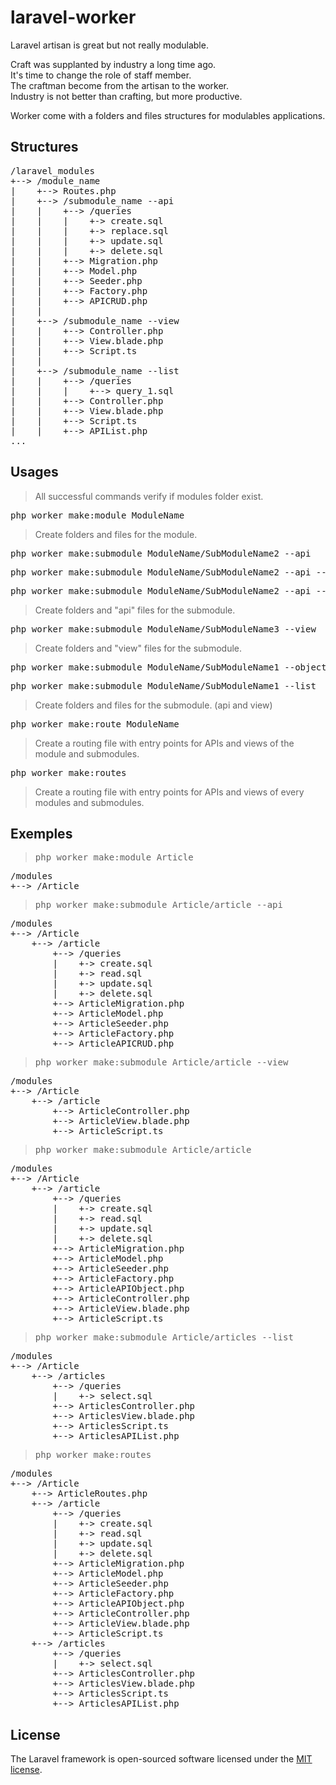 # laravel-worker

Laravel artisan is great but not really modulable.

Craft was supplanted by industry a long time ago.\
It's time to change the role of staff member.\
The craftman become from the artisan to the worker.\
Industry is not better than crafting, but more productive.

Worker come with a folders and files structures for modulables applications.

## Structures

<pre>
/laravel_modules
+--> /module_name
|    +--> <module_name>Routes.php
|    +--> /submodule_name --api
|    |    +--> /queries
|    |    |    +-> create.sql
|    |    |    +-> replace.sql
|    |    |    +-> update.sql
|    |    |    +-> delete.sql
|    |    +--> <submodule_name>Migration.php
|    |    +--> <submodule_name>Model.php
|    |    +--> <submodule_name>Seeder.php
|    |    +--> <submodule_name>Factory.php
|    |    +--> <submodule_name>APICRUD.php
|    |
|    +--> /submodule_name --view
|    |    +--> <submodule_name>Controller.php
|    |    +--> <submodule_name>View.blade.php
|    |    +--> <submodule_name>Script.ts
|    |
|    +--> /submodule_name --list
|    |    +--> /queries
|    |    |    +--> query_1.sql
|    |    +--> <submodule_name>Controller.php
|    |    +--> <submodule_name>View.blade.php
|    |    +--> <submodule_name>Script.ts
|    |    +--> <submodule_name>APIList.php
...
</pre>

## Usages

> All successful commands verify if modules folder exist.

<pre>php worker make:module ModuleName</pre>
> Create folders and files for the module.

<pre>php worker make:submodule ModuleName/SubModuleName2 --api</pre>
<pre>php worker make:submodule ModuleName/SubModuleName2 --api --object</pre>
<pre>php worker make:submodule ModuleName/SubModuleName2 --api --list</pre>
> Create folders and "api" files for the submodule.

<pre>php worker make:submodule ModuleName/SubModuleName3 --view</pre>
> Create folders and "view" files for the submodule.

<pre>php worker make:submodule ModuleName/SubModuleName1 --object</pre>
<pre>php worker make:submodule ModuleName/SubModuleName1 --list</pre>
> Create folders and files for the submodule. (api and view)

<pre>php worker make:route ModuleName</pre>
> Create a routing file with entry points for APIs and views of the module and submodules.

<pre>php worker make:routes</pre>
> Create a routing file with entry points for APIs and views of every modules and submodules.

## Exemples

> <pre>php worker make:module Article</pre>
<pre>
/modules
+--> /Article
</pre>

> <pre>php worker make:submodule Article/article --api</pre>
<pre>
/modules
+--> /Article
    +--> /article
        +--> /queries
        |    +-> create.sql
        |    +-> read.sql
        |    +-> update.sql
        |    +-> delete.sql
        +--> ArticleMigration.php
        +--> ArticleModel.php
        +--> ArticleSeeder.php
        +--> ArticleFactory.php
        +--> ArticleAPICRUD.php
</pre>

> <pre>php worker make:submodule Article/article --view</pre>
<pre>
/modules
+--> /Article
    +--> /article
        +--> ArticleController.php
        +--> ArticleView.blade.php
        +--> ArticleScript.ts
</pre>

> <pre>php worker make:submodule Article/article</pre>
<pre>
/modules
+--> /Article
    +--> /article
        +--> /queries
        |    +-> create.sql
        |    +-> read.sql
        |    +-> update.sql
        |    +-> delete.sql
        +--> ArticleMigration.php
        +--> ArticleModel.php
        +--> ArticleSeeder.php
        +--> ArticleFactory.php
        +--> ArticleAPIObject.php
        +--> ArticleController.php
        +--> ArticleView.blade.php
        +--> ArticleScript.ts
</pre>

> <pre>php worker make:submodule Article/articles --list</pre>
<pre>
/modules
+--> /Article
    +--> /articles
        +--> /queries
        |    +-> select.sql
        +--> ArticlesController.php
        +--> ArticlesView.blade.php
        +--> ArticlesScript.ts
        +--> ArticlesAPIList.php
</pre>

> <pre>php worker make:routes</pre>
<pre>
/modules
+--> /Article
    +--> ArticleRoutes.php
    +--> /article
        +--> /queries
        |    +-> create.sql
        |    +-> read.sql
        |    +-> update.sql
        |    +-> delete.sql
        +--> ArticleMigration.php
        +--> ArticleModel.php
        +--> ArticleSeeder.php
        +--> ArticleFactory.php
        +--> ArticleAPIObject.php
        +--> ArticleController.php
        +--> ArticleView.blade.php
        +--> ArticleScript.ts
    +--> /articles
        +--> /queries
        |    +-> select.sql
        +--> ArticlesController.php
        +--> ArticlesView.blade.php
        +--> ArticlesScript.ts
        +--> ArticlesAPIList.php
</pre>

## License

The Laravel framework is open-sourced software licensed under the [MIT license](https://opensource.org/licenses/MIT).
